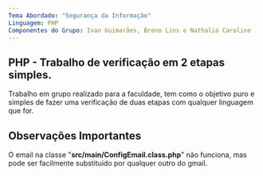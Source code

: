 ```yaml
---
Tema Abordado: "Segurança da Informação"
Linguagem: PHP
Componentes do Grupo: Ivan Guimarães, Breno Lins e Nathalia Caroline
---
```


## PHP - Trabalho de verificação em 2 etapas simples.

Trabalho em grupo realizado para a faculdade, tem como o objetivo
puro e simples de fazer uma verificação de duas etapas com qualquer
linguagem que for.

## Observações Importantes

O email na classe "**src/main/ConfigEmail.class.php**" não funciona, mas pode ser
facilmente substituido por qualquer outro do gmail.
